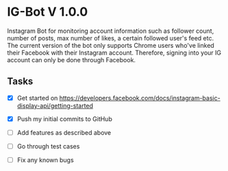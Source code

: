 # IG-Bot V 1.0.0
Instagram Bot for monitoring account information such as follower count, number of posts, max number of likes, a certain followed user's feed etc. The current version of the bot only supports Chrome users who've linked their Facebook with their Instagram account. Therefore, signing into your IG account can only be done through Facebook.

## Tasks

- [x] Get started on https://developers.facebook.com/docs/instagram-basic-display-api/getting-started
- [x] Push my initial commits to GitHub
- [ ] Add features as described above
- [ ] Go through test cases
- [ ] Fix any known bugs
  
